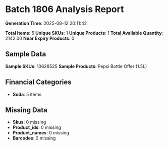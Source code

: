 # Batch 1806 Analysis Report

**Generation Time**: 2025-08-12 20:11:42

**Total Items**: 5
**Unique SKUs**: 1
**Unique Products**: 1
**Total Available Quantity**: 2142.00
**Near Expiry Products**: 0

## Sample Data
**Sample SKUs**: 10628525
**Sample Products**: Pepsi Bottle Offer (1.5L)

## Financial Categories
- **Soda**: 5 items

## Missing Data
- **Skus**: 0 missing
- **Product_ids**: 0 missing
- **Product_names**: 0 missing
- **Barcodes**: 0 missing

